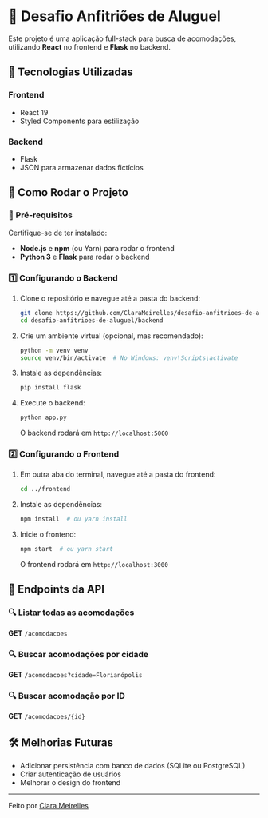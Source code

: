 # 🏡 Desafio Anfitriões de Aluguel

Este projeto é uma aplicação full-stack para busca de acomodações, utilizando **React** no frontend e **Flask** no backend.

## 📌 Tecnologias Utilizadas

### Frontend
- React 19
- Styled Components para estilização

### Backend
- Flask
- JSON para armazenar dados fictícios

## 🚀 Como Rodar o Projeto

### 🔧 Pré-requisitos
Certifique-se de ter instalado:
- **Node.js** e **npm** (ou Yarn) para rodar o frontend
- **Python 3** e **Flask** para rodar o backend

### 1️⃣ Configurando o Backend

1. Clone o repositório e navegue até a pasta do backend:
   ```bash
   git clone https://github.com/ClaraMeirelles/desafio-anfitrioes-de-aluguel.git
   cd desafio-anfitrioes-de-aluguel/backend
   ```
2. Crie um ambiente virtual (opcional, mas recomendado):
   ```bash
   python -m venv venv
   source venv/bin/activate  # No Windows: venv\Scripts\activate
   ```
3. Instale as dependências:
   ```bash
   pip install flask
   ```
4. Execute o backend:
   ```bash
   python app.py
   ```
   O backend rodará em `http://localhost:5000`

### 2️⃣ Configurando o Frontend

1. Em outra aba do terminal, navegue até a pasta do frontend:
   ```bash
   cd ../frontend
   ```
2. Instale as dependências:
   ```bash
   npm install  # ou yarn install
   ```
3. Inicie o frontend:
   ```bash
   npm start  # ou yarn start
   ```
   O frontend rodará em `http://localhost:3000`

## 📡 Endpoints da API

### 🔍 Listar todas as acomodações
**GET** `/acomodacoes`

### 🔍 Buscar acomodações por cidade
**GET** `/acomodacoes?cidade=Florianópolis`

### 🔍 Buscar acomodação por ID
**GET** `/acomodacoes/{id}`

## 🛠 Melhorias Futuras
- Adicionar persistência com banco de dados (SQLite ou PostgreSQL)
- Criar autenticação de usuários
- Melhorar o design do frontend

---

Feito por [Clara Meirelles](https://github.com/ClaraMeirelles)

